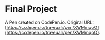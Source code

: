 # Final Project

A Pen created on CodePen.io. Original URL: [https://codepen.io/traveualr/pen/XWMmqoO](https://codepen.io/traveualr/pen/XWMmqoO).



